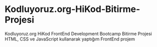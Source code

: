 # Kodluyoruz.org-HiKod-Bitirme-Projesi
Kodluyoruz.org HiKod FrontEnd Development Bootcamp Bitirme Projesi<br>
HTML, CSS ve JavaScript kullanarak yaptığım FrontEnd projem
